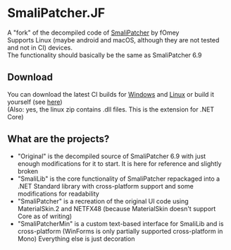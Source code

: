 # SmaliPatcher.JF
A "fork" of the decompiled code of [SmaliPatcher](https://forum.xda-developers.com/apps/magisk/module-smali-patcher-0-7-t3680053) by fOmey\
Supports Linux (maybe android and macOS, although they are not tested and not in CI) devices.\
The functionality should basically be the same as SmaliPatcher 6.9

## Download
You can download the latest CI builds for [Windows](https://gitlab.com/JFronny/smalipatcher/-/jobs/artifacts/master/download?job=windows) and [Linux](https://gitlab.com/JFronny/smalipatcher/-/jobs/artifacts/master/download?job=linux) or build it yourself (see [here](https://gitlab.com/JFronny/smalipatcher/-/blob/master/.gitlab-ci.yml))\
(Also: yes, the linux zip contains .dll files. This is the extension for .NET Core)

## What are the projects?
- "Original" is the decompiled source of SmaliPatcher 6.9 with just enough modifications for it to start. It is here for reference and slightly broken
- "SmaliLib" is the core functionality of SmaliPatcher repackaged into a .NET Standard library with cross-platform support and some modifications for readability
- "SmaliPatcher" is a recreation of the original UI code using MaterialSkin.2 and NETFX48 (because MaterialSkin doesn't support Core as of writing)
- "SmaliPatcherMin" is a custom text-based interface for SmaliLib and is cross-platform (WinForms is only partially supported cross-platform in Mono)
Everything else is just decoration